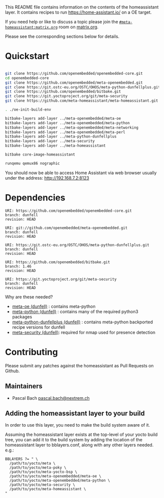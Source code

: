 This README file contains information on the contents of the
homeassistant layer. It contains recipes to run https://home-assistant.io/
on a OE target.

If you need help or like to discuss a topic please join the [`#meta-homeassistant:matrix.org`](https://matrix.to/#/#meta-homeassistant:matrix.org) room on [matrix.org](https://matrix.org/).


Please see the corresponding sections below for details.

# Quickstart

```sh

git clone https://github.com/openembedded/openembedded-core.git
cd openembedded-core
git clone https://github.com/openembedded/meta-openembedded.git
git clone https://git.ostc-eu.org/OSTC/OHOS/meta-python-dunfellplus.git
git clone https://github.com/openembedded/bitbake.git
git clone https://git.yoctoproject.org/git/meta-security
git clone https://github.com/meta-homeassistant/meta-homeassistant.git

. ./oe-init-build-env

bitbake-layers add-layer ../meta-openembedded/meta-oe
bitbake-layers add-layer ../meta-openembedded/meta-python
bitbake-layers add-layer ../meta-openembedded/meta-networking
bitbake-layers add-layer ../meta-openembedded/meta-perl
bitbake-layers add-layer ../meta-python-dunfellplus
bitbake-layers add-layer ../meta-security
bitbake-layers add-layer ../meta-homeassistant

bitbake core-image-homeassistant

runqemu qemux86 nographic

```

You should now be able to access Home Assistant via web browser usually under the address: http://192.168.7.2:8123

# Dependencies

```
URI: https://github.com/openembedded/openembedded-core.git
branch: dunfell
revision: HEAD

URI: git://github.com/openembedded/meta-openembedded.git
branch: dunfell
revision: HEAD

URI: https://git.ostc-eu.org/OSTC/OHOS/meta-python-dunfellplus.git
branch: dunfell
revision: HEAD

URI: https://github.com/openembedded/bitbake.git
branch: 1.46
revision: HEAD

URI: https://git.yoctoproject.org/git/meta-security
branch: dunfell
revision: HEAD

```

Why are these needed?

- [meta-oe (dunfell)](https://github.com/openembedded/meta-openembedded/tree/dunfell/meta-oe) : contains meta-python
- [meta-python (dunfell)](https://github.com/openembedded/meta-openembedded/tree/dunfell/meta-python) : contains many of the required python3 packages
- [meta-python-dunfellplus (dunfell)](https://git.ostc-eu.org/OSTC/OHOS/meta-python-dunfellplus/-/tree/dunfell) : contains meta-python backported recipe versions for dunfell
- [meta-security (dunfell)](http://git.yoctoproject.org/cgit/cgit.cgi/meta-security/log/?h=dunfell): required for nmap used for presence detection

# Contributing

Please submit any patches against the homeassistant as Pull Requests on Github.

## Maintainers

* Pascal Bach <pascal.bach@nextrem.ch>

## Adding the homeassistant layer to your build

In order to use this layer, you need to make the build system aware of
it.

Assuming the homeassistant layer exists at the top-level of your
yocto build tree, you can add it to the build system by adding the
location of the homeassistant layer to bblayers.conf, along with any
other layers needed. e.g.:

```
BBLAYERS ?= " \
  /path/to/yocto/meta \
  /path/to/yocto/meta-poky \
  /path/to/yocto/meta-yocto-bsp \
  /path/to/yocto/meta-openembedded/meta-oe \
  /path/to/yocto/meta-openembedded/meta-python \
  /path/to/yocto/meta-security \
  /path/to/yocto/meta-homeassistant \
"
 ```
